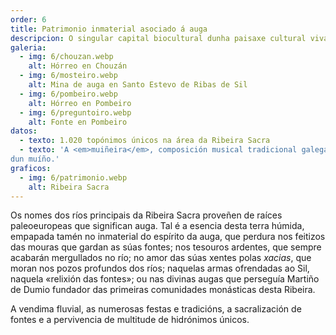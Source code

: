 ```yaml
---
order: 6
title: Patrimonio inmaterial asociado á auga
descripcion: O singular capital biocultural dunha paisaxe cultural viva e o patrimonio inmaterial asociado á cultura da auga.
galeria:
  - img: 6/chouzan.webp
    alt: Hórreo en Chouzán
  - img: 6/mosteiro.webp
    alt: Mina de auga en Santo Estevo de Ribas de Sil
  - img: 6/pombeiro.webp
    alt: Hórreo en Pombeiro
  - img: 6/preguntoiro.webp
    alt: Fonte en Pombeiro
datos:
  - texto: 1.020 topónimos únicos na área da Ribeira Sacra
  - texto: 'A <em>muiñeira</em>, composición musical tradicional galega, ten un compás 6/8 que nace do rodicio
dun muíño.'
graficos:
  - img: 6/patrimonio.webp
    alt: Ribeira Sacra
---
```


Os nomes dos ríos principais da Ribeira Sacra proveñen de raíces paleoeuropeas que significan auga. Tal é a esencia desta terra húmida, empapada tamén no inmaterial do espírito da auga, que perdura nos feitizos das mouras que gardan as súas fontes; nos tesouros ardentes, que sempre acabarán mergullados no río; no amor das súas xentes polas _xacias_, que moran nos pozos profundos dos ríos; naquelas armas ofrendadas ao Sil, naquela «relixión das fontes»; ou nas divinas augas que perseguía Martiño de Dumio fundador das primeiras comunidades monásticas desta Ribeira.

A vendima fluvial, as numerosas festas e tradicións, a sacralización de fontes e a pervivencia de multitude de hidrónimos únicos.
